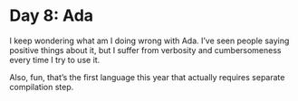 # Day 8: Ada

I keep wondering what am I doing wrong with Ada. I’ve seen people saying positive things about it, but I suffer from verbosity and cumbersomeness every time I try to use it.

Also, fun, that’s the first language this year that actually requires separate compilation step.

